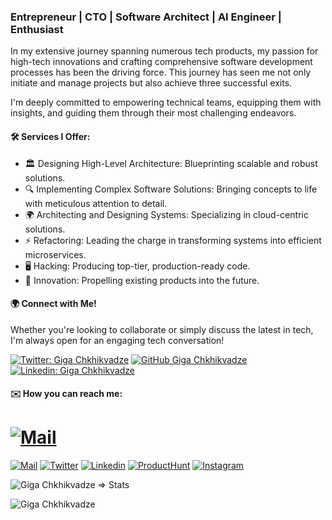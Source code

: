 
### Entrepreneur | CTO | Software Architect | AI Engineer | Enthusiast 

In my extensive journey spanning numerous tech products, my passion for high-tech innovations and crafting comprehensive software development processes has been the driving force. This journey has seen me not only initiate and manage projects but also achieve three successful exits.

I'm deeply committed to empowering technical teams, equipping them with insights, and guiding them through their most challenging endeavors.

#### 🛠 Services I Offer:
 - 🏛 Designing High-Level Architecture: Blueprinting scalable and robust solutions.
 - 🔍 Implementing Complex Software Solutions: Bringing concepts to life with meticulous attention to detail.
 - 🌍 Architecting and Designing Systems: Specializing in cloud-centric solutions.
 - ⚡ Refactoring: Leading the charge in transforming systems into efficient microservices.
 - 🖥️ Hacking: Producing top-tier, production-ready code.
 - 🚀 Innovation: Propelling existing products into the future.

#### 🌍 Connect with Me!

Whether you're looking to collaborate or simply discuss the latest in tech, I'm always open for an engaging tech conversation!


[![Twitter: Giga Chkhikvadze](https://img.shields.io/twitter/follow/gigch_eth?style=social)](https://twitter.com/gigch_eth)
[![GitHub Giga Chkhikvadze](https://img.shields.io/github/followers/chkhikvadze?label=follow&style=social)](https://github.com/chkhikvadze)
[![Linkedin: Giga Chkhikvadze](https://img.shields.io/badge/-chkhikvadze-blue?style=flat-square&logo=Linkedin&logoColor=white&link=https://www.linkedin.com/in/gigachkhikvadze)](https://www.linkedin.com/in/gigachkhikvadze/)


#### ✉️ How you can reach me:

# [![Mail](https://img.shields.io/badge/-Schedule%20a%20call!-black?style=for-the-badge&logo=phone)](https://booking.akiflow.com/l3vels-5f78)
[![Mail](https://img.shields.io/badge/-Email%20me!-black?style=for-the-badge&logo=gmail)](mailto:giga.chkhikvadze@gmail.com)
[![Twitter](https://img.shields.io/badge/-Twitter-black?style=for-the-badge&logo=twitter)](https://twitter.com/gigch_eth)
[![Linkedin](https://img.shields.io/badge/-LinkedIn-black?style=for-the-badge&logo=Linkedin)](https://www.linkedin.com/in/gigachkhikvadze//)
[![ProductHunt](https://img.shields.io/badge/-Producthunt-black?style=for-the-badge&logo=product-hunt)](https://www.producthunt.com/@giga_chkhikvadze1)
[![Instagram](https://img.shields.io/badge/-Instagram-black?style=for-the-badge&logo=instagram)](https://www.instagram.com/gigch.eth//)




<p style="display:flex;">
 <img src="https://github-readme-stats-sigma-five.vercel.app/api?username=chkhikvadze&count_private=true&show_icons=true&include_all_commits=true&theme=calm" alt="Giga Chkhikvadze => Stats" />
</p>

<p><img align="center" src="https://github-readme-streak-stats.herokuapp.com/?user=chkhikvadze" alt="Giga Chkhikvadze" /></p>
